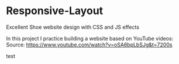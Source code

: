 # Responsive-Layout
Excellent Shoe website design with CSS and JS effects


In this project I practice building a website based on YouTube videos:
Source: https://www.youtube.com/watch?v=oSA6bpLbSJg&t=7200s

test
